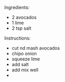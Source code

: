 Ingredients:
- 2 avocados
- 1 lime 
- 2 tsp salt


Instructions:
- cut nd mash avocados 
- chipo onion
- squeeze lime 
- add salt 
- add mix well
- 
